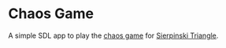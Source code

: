 Chaos Game
============
A simple SDL app to play the <a href="https://en.wikipedia.org/wiki/Chaos_game">chaos game</a> for <a href="https://en.wikipedia.org/wiki/Sierpinski_triangle">Sierpinski Triangle</a>.
